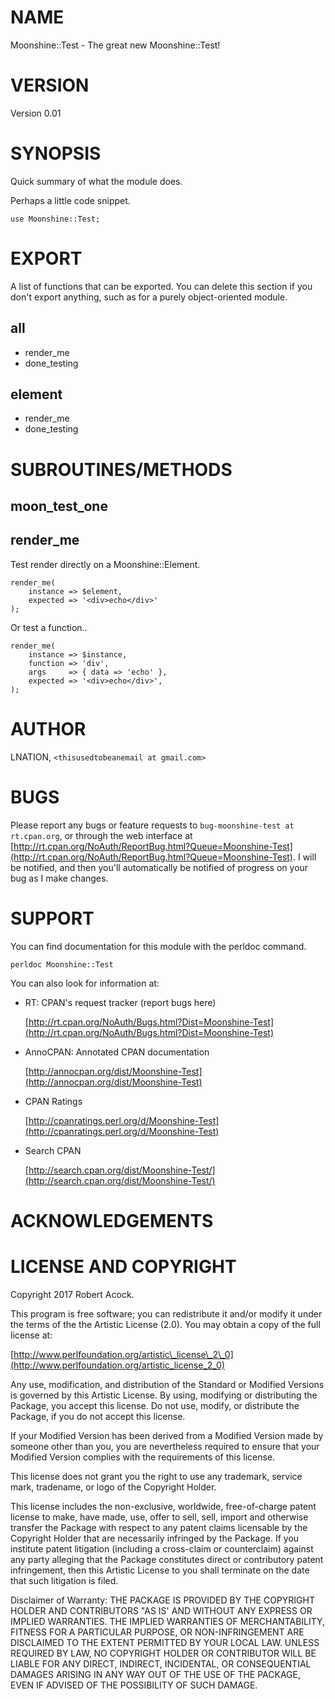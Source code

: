 # NAME

Moonshine::Test - The great new Moonshine::Test!

# VERSION

Version 0.01

# SYNOPSIS

Quick summary of what the module does.

Perhaps a little code snippet.

    use Moonshine::Test;

# EXPORT

A list of functions that can be exported.  You can delete this section
if you don't export anything, such as for a purely object-oriented module.

## all

- render\_me
- done\_testing

## element

- render\_me
- done\_testing

# SUBROUTINES/METHODS

## moon\_test\_one

## render\_me

Test render directly on a Moonshine::Element.

    render_me(
        instance => $element,
        expected => '<div>echo</div>'
    );

Or test a function..

    render_me(
        instance => $instance,
        function => 'div',
        args     => { data => 'echo' },
        expected => '<div>echo</div>',
    );

# AUTHOR

LNATION, `<thisusedtobeanemail at gmail.com>`

# BUGS

Please report any bugs or feature requests to `bug-moonshine-test at rt.cpan.org`, or through
the web interface at [http://rt.cpan.org/NoAuth/ReportBug.html?Queue=Moonshine-Test](http://rt.cpan.org/NoAuth/ReportBug.html?Queue=Moonshine-Test).  I will be notified, and then you'll
automatically be notified of progress on your bug as I make changes.

# SUPPORT

You can find documentation for this module with the perldoc command.

    perldoc Moonshine::Test

You can also look for information at:

- RT: CPAN's request tracker (report bugs here)

    [http://rt.cpan.org/NoAuth/Bugs.html?Dist=Moonshine-Test](http://rt.cpan.org/NoAuth/Bugs.html?Dist=Moonshine-Test)

- AnnoCPAN: Annotated CPAN documentation

    [http://annocpan.org/dist/Moonshine-Test](http://annocpan.org/dist/Moonshine-Test)

- CPAN Ratings

    [http://cpanratings.perl.org/d/Moonshine-Test](http://cpanratings.perl.org/d/Moonshine-Test)

- Search CPAN

    [http://search.cpan.org/dist/Moonshine-Test/](http://search.cpan.org/dist/Moonshine-Test/)

# ACKNOWLEDGEMENTS

# LICENSE AND COPYRIGHT

Copyright 2017 Robert Acock.

This program is free software; you can redistribute it and/or modify it
under the terms of the the Artistic License (2.0). You may obtain a
copy of the full license at:

[http://www.perlfoundation.org/artistic\_license\_2\_0](http://www.perlfoundation.org/artistic_license_2_0)

Any use, modification, and distribution of the Standard or Modified
Versions is governed by this Artistic License. By using, modifying or
distributing the Package, you accept this license. Do not use, modify,
or distribute the Package, if you do not accept this license.

If your Modified Version has been derived from a Modified Version made
by someone other than you, you are nevertheless required to ensure that
your Modified Version complies with the requirements of this license.

This license does not grant you the right to use any trademark, service
mark, tradename, or logo of the Copyright Holder.

This license includes the non-exclusive, worldwide, free-of-charge
patent license to make, have made, use, offer to sell, sell, import and
otherwise transfer the Package with respect to any patent claims
licensable by the Copyright Holder that are necessarily infringed by the
Package. If you institute patent litigation (including a cross-claim or
counterclaim) against any party alleging that the Package constitutes
direct or contributory patent infringement, then this Artistic License
to you shall terminate on the date that such litigation is filed.

Disclaimer of Warranty: THE PACKAGE IS PROVIDED BY THE COPYRIGHT HOLDER
AND CONTRIBUTORS "AS IS' AND WITHOUT ANY EXPRESS OR IMPLIED WARRANTIES.
THE IMPLIED WARRANTIES OF MERCHANTABILITY, FITNESS FOR A PARTICULAR
PURPOSE, OR NON-INFRINGEMENT ARE DISCLAIMED TO THE EXTENT PERMITTED BY
YOUR LOCAL LAW. UNLESS REQUIRED BY LAW, NO COPYRIGHT HOLDER OR
CONTRIBUTOR WILL BE LIABLE FOR ANY DIRECT, INDIRECT, INCIDENTAL, OR
CONSEQUENTIAL DAMAGES ARISING IN ANY WAY OUT OF THE USE OF THE PACKAGE,
EVEN IF ADVISED OF THE POSSIBILITY OF SUCH DAMAGE.
